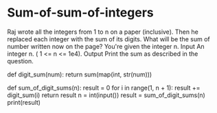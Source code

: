 # Sum-of-sum-of-integers
Raj wrote all the integers from 1 to n on a paper (inclusive). Then he replaced each integer with the sum of its digits. What will be the sum of number written now on the page? You're given the integer n.   Input An integer n. ( 1 &lt;= n &lt;= 1e4). Output Print the sum as described in the question.

def digit_sum(num):
    return sum(map(int, str(num)))

def sum_of_digit_sums(n):
    result = 0
    for i in range(1, n + 1):
        result += digit_sum(i)
    return result
n = int(input())
result = sum_of_digit_sums(n)
print(result)
